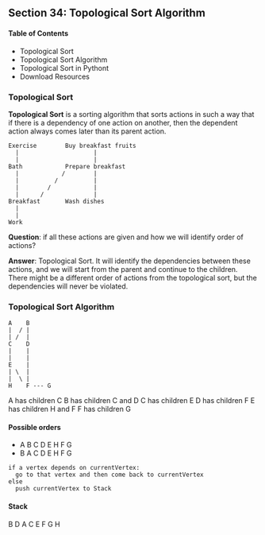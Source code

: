 ## Section 34: Topological Sort Algorithm

#### Table of Contents
- Topological Sort
- Topological Sort Algorithm
- Topological Sort in Pythont
- Download Resources


### Topological Sort

**Topological Sort** is a sorting algorithm that sorts actions in such a way that
if there is a dependency of one action on another, then the dependent action
always comes later than its parent action.

```
Exercise        Buy breakfast fruits
  |                     |
  |                     |
Bath            Prepare breakfast
  |            /        |
  |          /          |
  |        /            |
  |      /              |
Breakfast       Wash dishes
  |
  |
Work
```
**Question**: if all these actions are given and how we will identify order of actions?

**Answer**: Topological Sort. It will identify the dependencies between these actions, 
and we will start from the parent and continue to the children. There might be a 
different order of actions from the topological sort, but the dependencies will 
never be violated.



### Topological Sort Algorithm
```
A    B
|  / |
| /  |
C    D
|    |
|    |
E    |
| \  |
|  \ |
H    F --- G
```
A has children C
B has children C and D
C has children E
D has children F
E has children H and F
F has children G

#### Possible orders
- A B C D E H F G
- B A C D E H F G

```
if a vertex depends on currentVertex:
  go to that vertex and then come back to currentVertex
else
  push currentVertex to Stack
```

#### Stack
B D A C E F G H